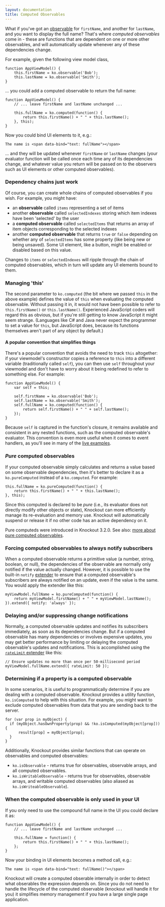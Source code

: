 ```yaml
---
layout: documentation
title: Computed Observables
---
```


What if you've got an [observable](observables.html) for `firstName`, and another for `lastName`, and you want to display the full name? That's where *computed observables* come in - these are functions that are dependent on one or more other observables, and will automatically update whenever any of these dependencies change.

For example, given the following view model class,

    function AppViewModel() {
        this.firstName = ko.observable('Bob');
        this.lastName = ko.observable('Smith');
    }

... you could add a computed observable to return the full name:

    function AppViewModel() {
        // ... leave firstName and lastName unchanged ...

        this.fullName = ko.computed(function() {
            return this.firstName() + " " + this.lastName();
        }, this);
    }

Now you could bind UI elements to it, e.g.:

    The name is <span data-bind="text: fullName"></span>

... and they will be updated whenever `firstName` or `lastName` changes (your evaluator function will be called once each time any of its dependencies change, and whatever value you return will be passed on to the observers such as UI elements or other computed observables).

### Dependency chains just work

Of course, you can create whole chains of computed observables if you wish. For example, you might have:

* an **observable** called `items` representing a set of items
* another **observable** called `selectedIndexes` storing which item indexes have been 'selected' by the user
* a **computed observable** called `selectedItems` that returns an array of item objects corresponding to the selected indexes
* another **computed observable** that returns `true` or `false` depending on whether any of `selectedItems` has some property (like being new or being unsaved). Some UI element, like a button, might be enabled or disabled based on this value.

Changes to `items` or `selectedIndexes` will ripple through the chain of computed observables, which in turn will update any UI elements bound to them.

### Managing 'this'

The second parameter to `ko.computed` (the bit where we passed `this` in the above example) defines the value of `this` when evaluating the computed observable. Without passing it in, it would not have been possible to refer to `this.firstName()` or `this.lastName()`. Experienced JavaScript coders will regard this as obvious, but if you're still getting to know JavaScript it might seem strange. (Languages like C# and Java never expect the programmer to set a value for `this`, but JavaScript does, because its functions themselves aren't part of any object by default.)

#### A popular convention that simplifies things

There's a popular convention that avoids the need to track `this` altogether: if your viewmodel's constructor copies a reference to `this` into a different variable (traditionally called `self`), you can then use `self` throughout your viewmodel and don't have to worry about it being redefined to refer to something else. For example:

    function AppViewModel() {
        var self = this;

        self.firstName = ko.observable('Bob');
        self.lastName = ko.observable('Smith');
        self.fullName = ko.computed(function() {
            return self.firstName() + " " + self.lastName();
        });
    }

Because `self` is captured in the function's closure, it remains available and consistent in any nested functions, such as the computed observable's evaluator. This convention is even more useful when it comes to event handlers, as you'll see in many of the [live examples](../examples/).

### *Pure* computed observables

If your computed observable simply calculates and returns a value based on some observable dependencies, then it's better to declare it as a `ko.pureComputed` instead of a `ko.computed`. For example:

    this.fullName = ko.pureComputed(function() {
        return this.firstName() + " " + this.lastName();
    }, this);

Since this computed is declared to be *pure* (i.e., its evaluator does not directly modify other objects or state), Knockout can more efficiently manage its re-evaluation and memory use. Knockout will automatically suspend or release it if no other code has an active dependency on it.

Pure computeds were introduced in Knockout 3.2.0. See also: [more about pure computed observables](computed-pure.html).

### Forcing computed observables to always notify subscribers

When a computed observable returns a primitive value (a number, string, boolean, or null), the dependencies of the observable are normally only notified if the value actually changed. However, it is possible to use the built-in `notify` [extender](extenders.html) to ensure that a computed observable's subscribers are always notified on an update, even if the value is the same. You would apply the extender like this:

    myViewModel.fullName = ko.pureComputed(function() {
        return myViewModel.firstName() + " " + myViewModel.lastName();
    }).extend({ notify: 'always' });

### Delaying and/or suppressing change notifications

Normally, a computed observable updates and notifies its subscribers immediately, as soon as its dependencies change. But if a computed observable has many dependencies or involves expensive updates, you may get better performance by limiting or delaying the computed observable's updates and notifications. This is accomplished using the [`rateLimit` extender](rateLimit-observable.html) like this:

    // Ensure updates no more than once per 50-millisecond period
    myViewModel.fullName.extend({ rateLimit: 50 });
    
### Determining if a property is a computed observable

In some scenarios, it is useful to programmatically determine if you are dealing with a computed observable. Knockout provides a utility function, `ko.isComputed` to help with this situation. For example, you might want to exclude computed observables from data that you are sending back to the server.

    for (var prop in myObject) {
      if (myObject.hasOwnProperty(prop) && !ko.isComputed(myObject[prop])) {
          result[prop] = myObject[prop];
      }
    }

Additionally, Knockout provides similar functions that can operate on observables and computed observables:

* `ko.isObservable` - returns true for observables, observable arrays, and all computed observables.
* `ko.isWritableObservable` - returns true for observables, observable arrays, and writable computed observables (also aliased as `ko.isWriteableObservable`).

### When the computed observable is only used in your UI 

If you only need to use the compound full name in the UI you could declare it as:

    function AppViewModel() {
        // ... leave firstName and lastName unchanged ...

        this.fullName = function() {
            return this.firstName() + " " + this.lastName();
        };
    }

Now your binding in UI elements becomes a method call, e.g.:

    The name is <span data-bind="text: fullName()"></span>

Knockout will create a computed obserable internally in order to detect what obserables the expression depends on. Since you do not need to handle the lifecycle of the computed observable (knockout will handle it for you) it simplifies memory management if you have a large single page application.
